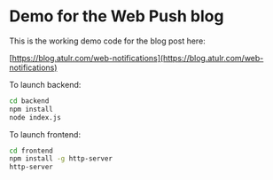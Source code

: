 # Demo for the Web Push blog

This is the working demo code for the blog post here:

[https://blog.atulr.com/web-notifications](https://blog.atulr.com/web-notifications)

To launch backend:

```sh
cd backend
npm install
node index.js
```

To launch frontend:

```sh
cd frontend
npm install -g http-server
http-server
```
